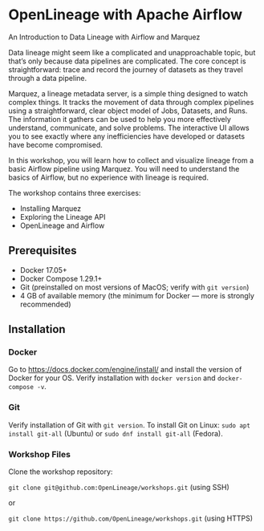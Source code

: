 # OpenLineage with Apache Airflow

An Introduction to Data Lineage with Airflow and Marquez

Data lineage might seem like a complicated and unapproachable topic, but that’s only because data pipelines are complicated. The core concept is straightforward: trace and record the journey of datasets as they travel through a data pipeline.

Marquez, a lineage metadata server, is a simple thing designed to watch complex things. It tracks the movement of data through complex pipelines using a straightforward, clear object model of Jobs, Datasets, and Runs. The information it gathers can be used to help you more effectively understand, communicate, and solve problems. The interactive UI allows you to see exactly where any inefficiencies have developed or datasets have become compromised.

In this workshop, you will learn how to collect and visualize lineage from a basic Airflow pipeline using Marquez. You will need to understand the basics of Airflow, but no experience with lineage is required.

The workshop contains three exercises:
* Installing Marquez
* Exploring the Lineage API
* OpenLineage and Airflow

## Prerequisites

* Docker 17.05+
* Docker Compose 1.29.1+
* Git (preinstalled on most versions of MacOS; verify with `git version`)
* 4 GB of available memory (the minimum for Docker — more is strongly recommended)

## Installation

### Docker

Go to https://docs.docker.com/engine/install/ and install the version of Docker for your OS.
Verify installation with `docker version` and `docker-compose -v`.

### Git

Verify installation of Git with `git version`. 
To install Git on Linux: `sudo apt install git-all` (Ubuntu) or `sudo dnf install git-all` (Fedora).

### Workshop Files

Clone the workshop repository:

`git clone git@github.com:OpenLineage/workshops.git` (using SSH)

or

`git clone https://github.com/OpenLineage/workshops.git` (using HTTPS)